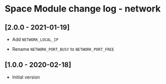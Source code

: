 # Space Module change log - network

## [2.0.0 - 2021-01-19]

+ Add `NETWORK_LOCAL_IP`

* Rename `NETWORK_PORT_BUSY` to `NETWORK_PORT_FREE`


## [1.0.0 - 2020-02-18]

+ Initial version
